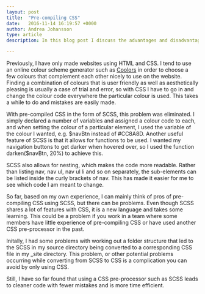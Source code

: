 ```yaml
---
layout: post
title:  "Pre-compiling CSS"
date:   2016-11-14 16:19:57 +0000
author: Andrea Johansson
type: article
description: In this blog post I discuss the advantages and disadvantages of using SCSS over CSS and describe which SCSS techniques were used in creating this website.

---
```

Previously, I have only made websites using HTML and CSS. 
I tend to use an online colour scheme generator such as [Coolors](https://coolors.co/) in order to choose a few colours that complement each other nicely to use on the website.
Finding a combination of colours that is user friendly as well as aesthetically pleasing is usually a case of trial and error, so with CSS I have to go in and change the colour code everywhere the particular colour is used. This takes a while to do and mistakes are easily made.

With pre-compiled CSS in the form of SCSS, this problem was eliminated. I simply declared a number of variables and assigned a colour code to each, and when setting the colour of a particular element, 
I used the variable of the colour I wanted, e.g. $navBtn instead of #CC8A8D. Another useful feature of SCSS is that it allows for functions to be used. I wanted my navigation buttons to get darker when hovered over, so I used the function darken($navBtn, 20%) to achieve this.

SCSS also allows for nesting, which makes the code more readable. 
Rather than listing nav, nav ul, nav ul li and so on separately, the sub-elements can be listed inside the curly brackets of nav. This has made it easier for me to see which code I am meant to change.

So far, based on my own experience, I can mainly think of pros of pre-compiling CSS using SCSS, but there can be problems. 
Even though SCSS shares a lot of features with CSS, it is a new language and takes some learning. This could be a problem if you work in a team where some members have little experience of pre-compiling CSS or have used another CSS pre-processor in the past.

Initally, I had some problems with working out a folder structure that led to the SCSS in my source directory being converted to a corresponding CSS file in my _site directory. This problem, or other potential problems occurring while converting from SCSS to CSS is a complication you can avoid by only using CSS.

Still, I have so far found that using a CSS pre-processor such as SCSS leads to cleaner code with fewer mistakes and is more time efficient.
